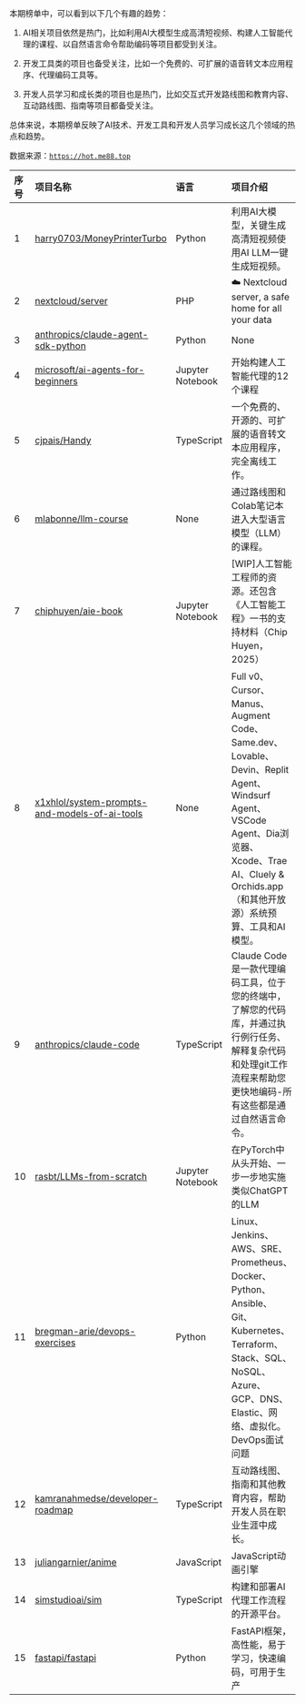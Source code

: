 本期榜单中，可以看到以下几个有趣的趋势：

1. AI相关项目依然是热门，比如利用AI大模型生成高清短视频、构建人工智能代理的课程、以自然语言命令帮助编码等项目都受到关注。

2. 开发工具类的项目也备受关注，比如一个免费的、可扩展的语音转文本应用程序、代理编码工具等。

3. 开发人员学习和成长类的项目也是热门，比如交互式开发路线图和教育内容、互动路线图、指南等项目都备受关注。

总体来说，本期榜单反映了AI技术、开发工具和开发人员学习成长这几个领域的热点和趋势。

数据来源：[`https://hot.me88.top`](https://hot.me88.top)

|序号|项目名称|语言|项目介绍|趋势Star|当前Star|热度|创建时间|
|:---|:---|:---|:---|:---|:---|:---|:---|
|1|[harry0703/MoneyPrinterTurbo](https://github.com/harry0703/MoneyPrinterTurbo)|Python|利用AI大模型，关键生成高清短视频使用AI LLM一键生成短视频。|1280|44589|414|2024-03-11|
|2|[nextcloud/server](https://github.com/nextcloud/server)|PHP|☁️ Nextcloud server, a safe home for all your data|520|31600|163|2016-06-02|
|3|[anthropics/claude-agent-sdk-python](https://github.com/anthropics/claude-agent-sdk-python)|Python|None|321|1717|104|2025-06-11|
|4|[microsoft/ai-agents-for-beginners](https://github.com/microsoft/ai-agents-for-beginners)|Jupyter Notebook|开始构建人工智能代理的12个课程|264|41336|96|2024-11-28|
|5|[cjpais/Handy](https://github.com/cjpais/Handy)|TypeScript|一个免费的、开源的、可扩展的语音转文本应用程序，完全离线工作。|285|1289|87|2025-02-13|
|6|[mlabonne/llm-course](https://github.com/mlabonne/llm-course)|None|通过路线图和Colab笔记本进入大型语言模型（LLM）的课程。|262|63939|86|2023-06-17|
|7|[chiphuyen/aie-book](https://github.com/chiphuyen/aie-book)|Jupyter Notebook|[WIP]人工智能工程师的资源。还包含《人工智能工程》一书的支持材料（Chip Huyen，2025）|243|9654|86|2024-12-03|
|8|[x1xhlol/system-prompts-and-models-of-ai-tools](https://github.com/x1xhlol/system-prompts-and-models-of-ai-tools)|None|Full v0、Cursor、Manus、Augment Code、Same.dev、Lovable、Devin、Replit Agent、Windsurf Agent、VSCode Agent、Dia浏览器、Xcode、Trae AI、Cluely & Orchids.app（和其他开放源）系统预算、工具和AI模型。|251|89170|86|2025-03-05|
|9|[anthropics/claude-code](https://github.com/anthropics/claude-code)|TypeScript|Claude Code是一款代理编码工具，位于您的终端中，了解您的代码库，并通过执行例行任务、解释复杂代码和处理git工作流程来帮助您更快地编码-所有这些都是通过自然语言命令。|254|35097|82|2025-02-22|
|10|[rasbt/LLMs-from-scratch](https://github.com/rasbt/LLMs-from-scratch)|Jupyter Notebook|在PyTorch中从头开始、一步一步地实施类似ChatGPT的LLM|241|74098|79|2023-07-23|
|11|[bregman-arie/devops-exercises](https://github.com/bregman-arie/devops-exercises)|Python|Linux、Jenkins、AWS、SRE、Prometheus、Docker、Python、Ansible、Git、Kubernetes、Terraform、Stack、SQL、NoSQL、Azure、GCP、DNS、Elastic、网络、虚拟化。DevOps面试问题|229|78944|75|2019-10-03|
|12|[kamranahmedse/developer-roadmap](https://github.com/kamranahmedse/developer-roadmap)|TypeScript|互动路线图、指南和其他教育内容，帮助开发人员在职业生涯中成长。|237|339215|74|2017-03-15|
|13|[juliangarnier/anime](https://github.com/juliangarnier/anime)|JavaScript|JavaScript动画引擎|235|64473|74|2016-03-13|
|14|[simstudioai/sim](https://github.com/simstudioai/sim)|TypeScript|构建和部署AI代理工作流程的开源平台。|219|15841|71|2025-01-05|
|15|[fastapi/fastapi](https://github.com/fastapi/fastapi)|Python|FastAPI框架，高性能，易于学习，快速编码，可用于生产|220|90284|69|2018-12-08|